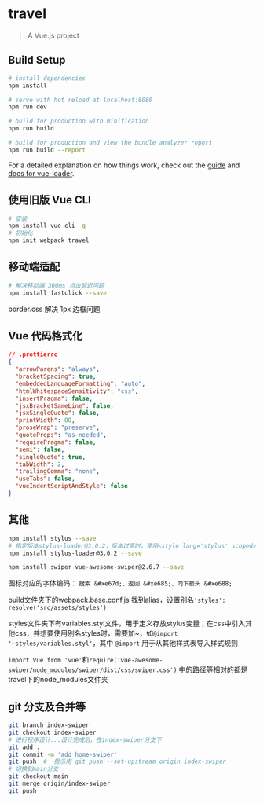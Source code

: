 # travel

> A Vue.js project

## Build Setup

``` bash
# install dependencies
npm install

# serve with hot reload at localhost:8080
npm run dev

# build for production with minification
npm run build

# build for production and view the bundle analyzer report
npm run build --report
```

For a detailed explanation on how things work, check out the [guide](http://vuejs-templates.github.io/webpack/) and [docs for vue-loader](http://vuejs.github.io/vue-loader).

## 使用旧版 Vue CLI

```bash
# 安装
npm install vue-cli -g
# 初始化
npm init webpack travel
```

## 移动端适配

```bash
# 解决移动端 300ms 点击延迟问题
npm install fastclick --save
```

border.css 解决 1px 边框问题

## Vue 代码格式化

```json
// .prettierrc
{
  "arrowParens": "always",
  "bracketSpacing": true,
  "embeddedLanguageFormatting": "auto",
  "htmlWhitespaceSensitivity": "css",
  "insertPragma": false,
  "jsxBracketSameLine": false,
  "jsxSingleQuote": false,
  "printWidth": 80,
  "proseWrap": "preserve",
  "quoteProps": "as-needed",
  "requirePragma": false,
  "semi": false,
  "singleQuote": true,
  "tabWidth": 2,
  "trailingComma": "none",
  "useTabs": false,
  "vueIndentScriptAndStyle": false
}
```

## 其他

```bash
npm install stylus --save
# 指定版本stylus-loader@3.0.2，版本过高时，使用<style lang='stylus' scoped><style>会报错
npm install stylus-loader@3.0.2 --save

npm install swiper vue-awesome-swiper@2.6.7 --save
```

图标对应的字体编码：
`搜索 &#xe67d;、返回 &#xe685;、向下箭头 &#xe688;`

build文件夹下的webpack.base.conf.js 找到alias，设置别名`'styles': resolve('src/assets/styles')`

styles文件夹下有variables.styl文件，用于定义存放stylus变量；在css中引入其他css，并想要使用别名styles时，需要加~，如`@import '~styles/variables.styl'`，其中 `@import` 用于从其他样式表导入样式规则

`import Vue from 'vue'`和`require('vue-awesome-swiper/node_modules/swiper/dist/css/swiper.css')` 中的路径等相对的都是travel下的node_modules文件夹

## git 分支及合并等

```bash
git branch index-swiper
git checkout index-swiper
# 进行程序设计...设计完成后，在index-swiper分支下
git add .
git commit -m 'add home-swiper'
git push  #  提示用 git push --set-upstream origin index-swiper
# 切换到main分支
git checkout main
git merge origin/index-swiper
git push

```
